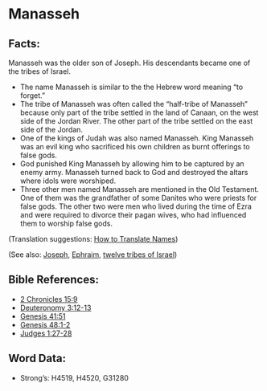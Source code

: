 # Manasseh

## Facts:

Manasseh was the older son of Joseph. His descendants became one of the tribes of Israel.

* The name Manasseh is similar to the the Hebrew word meaning “to forget.”
* The tribe of Manasseh was often called the “half-tribe of Manasseh” because only part of the tribe settled in the land of Canaan, on the west side of the Jordan River. The other part of the tribe settled on the east side of the Jordan.
* One of the kings of Judah was also named Manasseh. King Manasseh was an evil king who sacrificed his own children as burnt offerings to false gods.
* God punished King Manasseh by allowing him to be captured by an enemy army. Manasseh turned back to God and destroyed the altars where idols were worshiped.
* Three other men named Manasseh are mentioned in the Old Testament. One of them was the grandfather of some Danites who were priests for false gods. The other two were men who lived during the time of Ezra and were required to divorce their pagan wives, who had influenced them to worship false gods.

(Translation suggestions: [How to Translate Names](rc://en/ta/man/translate/translate-names))

(See also: [Joseph](../names/josephot.md), [Ephraim](../names/ephraim.md), [twelve tribes of Israel](../other/12tribesofisrael.md))

## Bible References:

* [2 Chronicles 15:9](rc://en/tn/help/2ch/15/09)
* [Deuteronomy 3:12-13](rc://en/tn/help/deu/03/12)
* [Genesis 41:51](rc://en/tn/help/gen/41/51)
* [Genesis 48:1-2](rc://en/tn/help/gen/48/01)
* [Judges 1:27-28](rc://en/tn/help/jdg/01/27)

## Word Data:

* Strong’s: H4519, H4520, G31280
